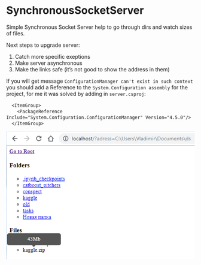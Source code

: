 # SynchronousSocketServer
Simple Synchronous Socket Server help to go through dirs and watch sizes of files.

Next steps to upgrade server:

1. Catch more specific exeptions
2. Make server asynchronous
3. Make the links safe (it’s not good to show the address in them)

If you will get message `ConfigurationManager can't exist in such context` you should add a Reference to the `System.Configuration assembly` for the project, for me it was solved by adding in `server.csproj`:
```
  <ItemGroup>
    <PackageReference Include="System.Configuration.ConfigurationManager" Version="4.5.0"/>
  </ItemGroup>
```
![](/img/example.PNG)
